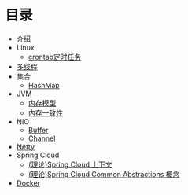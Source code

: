 # 目录

* [介绍](README.md)
* Linux
  * [crontab定时任务](Shell/crontab.md)
* [多线程](Concurrent/SUMMARY.md)
* 集合
  * [HashMap](Collections/HashMap.md)
* JVM
  * [内存模型](JVM/Memory_Model.md)
  * [内存一致性](JVM/Memory_Consistency_Properties.md)
* NIO
  * [Buffer](NIO/Buffer.md)
  * [Channel](NIO/Channel.md)
* [Netty](Netty/Netty.md)
* Spring Cloud
  * [(理论)Spring Cloud 上下文](SpringCloud/SpringCloudContext.md)
  * [(理论)Spring Cloud Common Abstractions 概念](SpringCloud/CommonAbstractions.md)
* [Docker](Docker/Docker.md)

